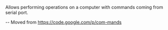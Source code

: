 Allows performing operations on a computer with commands coming from serial port.

-- Moved from https://code.google.com/p/com-mands
